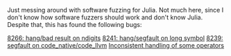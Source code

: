 Just messing around with software fuzzing for Julia. Not much here, since I don't know how software fuzzers should work and don't know Julia. Despite that, this has found the following bugs:

[8266: hang/bad result on ndigits](https://github.com/JuliaLang/julia/pull/8266)
[8241: hang/segfault on long symbol](https://github.com/JuliaLang/julia/pull/8241)
[8239: segfault on code_native/code_llvm](https://github.com/JuliaLang/julia/pull/8239)
[Inconsistent handling of some operators](https://groups.google.com/forum/#!topic/julia-users/ljQ-nHpXitU)


